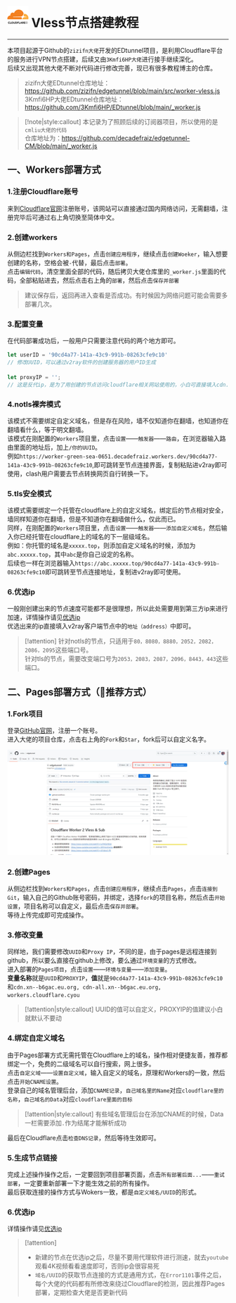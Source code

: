 # ![cf logo](./svg/cf.svg ':size=60') Vless节点搭建教程
---
本项目起源于Github的`zizifn大佬`开发的EDtunnel项目，是利用Cloudflare平台的服务进行VPN节点搭建，后续又由`3Kmfi6HP大佬`进行接手继续深化。  
后续又出现其他大佬不断对代码进行修改完善，现已有很多教程博主的仓库。

>zizifn大佬EDtunnel仓库地址：https://github.com/zizifn/edgetunnel/blob/main/src/worker-vless.js  
>3Kmfi6HP大佬EDtunnel仓库地址：https://github.com/3Kmfi6HP/EDtunnel/blob/main/_worker.js

>[!note|style:callout]
>本记录为了照顾后续的订阅器项目，所以使用的是`cmliu大佬的代码`  
>仓库地址为：https://github.com/decadefraiz/edgetunnel-CM/blob/main/_worker.js

## 一、Workers部署方式
### 1.注册Cloudflare账号
来到[Cloudflare官网](https://dash.cloudflare.com/)注册账号，该网站可以直接通过国内网络访问，无需翻墙，注册完毕后可通过右上角切换至简体中文。  

### 2.创建workers
从侧边栏找到`Workers和Pages`，点击`创建应用程序`，继续点击`创建Woeker`，输入想要创建的名称，空格会被`-`代替，最后点击`部署`。   
点击`编辑代码`，清空里面全部的代码，随后拷贝大佬仓库里的`_worker.js`里面的代码，全部粘贴进去，然后点击右上角的`部署`，然后点击`保存并部署`
>建议保存后，返回再进入查看是否成功。有时候因为网络问题可能会需要多部署几次。

### 3.配置变量
在代码部署成功后，一般用户只需要注意代码的两个地方即可。  

```js
let userID = '90cd4a77-141a-43c9-991b-08263cfe9c10'
// 修改UUID，可以通过v2ray软件的创建服务器的用户ID生成

let proxyIP = '';
// 这是反代ip，是为了用创建的节点访问cloudflare相关网站使用的，小白可直接填入cdn.xn--b6gac.eu.org, cdn-all.xn--b6gac.eu.org, workers.cloudflare.cyou，不填将无法访问cloudflare相关的网站
```

### 4.notls裸奔模式
该模式不需要绑定自定义域名，但是存在风险，墙不仅知道你在翻墙，也知道你在翻墙看什么，等于明文翻墙。  
该模式在刚配置的`Workers`项目里，点击`设置`——`触发器`——`路由`，在浏览器输入路由里面的地址后，加上`/你的UUID`。  
例如`https://worker-green-sea-0651.decadefraiz.workers.dev/90cd4a77-141a-43c9-991b-08263cfe9c10`,即可跳转至节点连接界面，复制粘贴进v2ray即可使用，clash用户需要去节点转换网页自行转换一下。

### 5.tls安全模式
该模式需要绑定一个托管在cloudflare上的自定义域名，绑定后的节点相对安全，墙同样知道你在翻墙，但是不知道你在翻墙做什么，仅此而已。  
同样，在刚配置的`Workers`项目里，点击`设置`——`触发器`——`添加自定义域名`，然后输入你已经托管在cloudflare上的域名的下一层级域名。  
例如：你托管的域名是`xxxxx.top`，则添加自定义域名的时候，添加为`abc.xxxxx.top`，其中`abc`是你自己设定的名称。  
后续也一样在浏览器输入`https://abc.xxxxx.top/90cd4a77-141a-43c9-991b-08263cfe9c10`即可跳转至节点连接地址，复制进v2ray即可使用。

### 6.优选ip
一般刚创建出来的节点速度可能都不是很理想，所以此处需要用到第三方ip来进行加速，详情操作请见[优选ip](./Iptest.md)  
优选出来的ip直接填入v2ray客户端节点中的`地址（address）`中即可。
>[!attention]
>针对notls的节点，只适用于`80，8080，8880，2052，2082，2086，2095`这些端口号。  
>针对tls的节点，需要改变端口号为`2053，2083，2087，2096，8443，443`这些端口。

## 二、Pages部署方式（🌟推荐方式）
### 1.Fork项目
登录[GitHub官网](https://github.com/)，注册一个账号。  
进入大佬的项目仓库，点击右上角的`Fork`和`Star`，fork后可以自定义名字。   
<p><img src="/Docs/CloudFlare/img/fork.jpg" alt="如何fork的图片"></p>  

### 2.创建Pages
从侧边栏找到`Workers和Pages`，点击`创建应用程序`，继续点击`Pages`，点击`连接到Git`，输入自己的Github账号密码，并绑定，选择`fork`的项目名称，然后点击`开始设置`，项目名称可以自定义，最后点击`保存并部署`。  
等待上传完成即可完成操作。

### 3.修改变量
同样地，我们需要修改`UUID`和`Proxy IP`，不同的是，由于pages是远程连接到github，所以要么直接在github上修改，要么通过`环境变量`的方式修改。  
进入部署的`Pages项目`，点击`设置`——`环境与变量`——`添加变量`。  
**变量名称**就是`UUID`和`PROXYIP`，**值**就是`90cd4a77-141a-43c9-991b-08263cfe9c10`和`cdn.xn--b6gac.eu.org, cdn-all.xn--b6gac.eu.org, workers.cloudflare.cyou`
>[!attention|style:callout]
>UUID的值可以自定义，PROXYIP的值建议小白就默认不要动

### 4.绑定自定义域名
由于Pages部署方式无需托管在Cloudflare上的域名，操作相对便捷友善，推荐都绑定一个，免费的二级域名可以自行搜索，网上很多。  
点击`自定义域`——`设置自定义域`，输入自定义的域名，原理和Workers的一致，然后点击`开始CNAME设置`。  
登录自己的域名管理后台，添加`CNAME记录`，`自己域名里的Name`对应`cloudflare里的名称`，`自己域名的Data`对应`cloudflare里面的目标`
>[!attention|style:callout]
>有些域名管理后台在添加CNAME的时候，Data一栏需要添加`.`作为结尾才能解析成功  

最后在Cloudflare点击`检查DNS记录`，然后等待生效即可。

### 5.生成节点链接
完成上述操作操作之后，一定要回到项目部署页面，点击`所有部署后面...`——`重试部署`，一定要重新部署一下才能生效之前的所有操作。  
最后获取连接的操作方式与Wokers一致，都是`自定义域名/UUID`的形式。

### 6.优选ip
详情操作请见[优选ip](./Iptest.md)

>[!attention]
>- 新建的节点在优选ip之后，尽量不要用代理软件进行测速，就去`youtube`观看4K视频看看速度即可，否则ip会很容易死
>- `域名/UUID`的获取节点连接的方式是通用方式，在`Error1101`事件之后，每个大佬的代码都有所修改来绕过Cloudflare的检测，因此推荐Pages部署，定期检查大佬是否更新代码